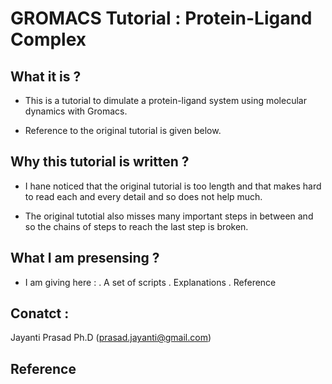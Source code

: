 # GROMACS Tutorial : Protein-Ligand Complex

## What it is ?

-  This is a tutorial to dimulate a protein-ligand system using molecular dynamics with 
   Gromacs.

-  Reference to the original tutorial is given below.

## Why this tutorial is written ?

- I hane noticed that the original tutorial is too length and that makes hard to read 
  each and every detail and so does not help much.

- The original tutotial also misses many important steps in between and so the chains of
  steps to reach the last step is broken.

## What I am presensing ?

-  I am giving here :
 . A set of scripts 
 . Explanations
 . Reference 



## Conatct :
   
   Jayanti Prasad Ph.D (prasad.jayanti@gmail.com)


## Reference 
  
